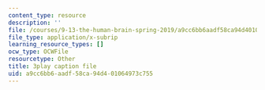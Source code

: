 ```yaml
---
content_type: resource
description: ''
file: /courses/9-13-the-human-brain-spring-2019/a9cc6bb6aadf58ca94d401064973c755_pfZY5aDJazA.vtt
file_type: application/x-subrip
learning_resource_types: []
ocw_type: OCWFile
resourcetype: Other
title: 3play caption file
uid: a9cc6bb6-aadf-58ca-94d4-01064973c755
---
```

